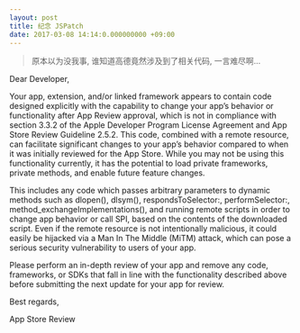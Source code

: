 ```yaml
---
layout: post
title: 纪念 JSPatch
date: 2017-03-08 14:14:0.000000000 +09:00
---
```


> 原本以为没我事, 谁知道高德竟然涉及到了相关代码, 一言难尽啊...

Dear Developer,

Your app, extension, and/or linked framework appears to contain code designed explicitly with the capability to change your app’s behavior or functionality after App Review approval, which is not in compliance with section 3.3.2 of the Apple Developer Program License Agreement and App Store Review Guideline 2.5.2. This code, combined with a remote resource, can facilitate significant changes to your app’s behavior compared to when it was initially reviewed for the App Store. While you may not be using this functionality currently, it has the potential to load private frameworks, private methods, and enable future feature changes. 

This includes any code which passes arbitrary parameters to dynamic methods such as dlopen(), dlsym(), respondsToSelector:, performSelector:, method_exchangeImplementations(), and running remote scripts in order to change app behavior or call SPI, based on the contents of the downloaded script. Even if the remote resource is not intentionally malicious, it could easily be hijacked via a Man In The Middle (MiTM) attack, which can pose a serious security vulnerability to users of your app.

Please perform an in-depth review of your app and remove any code, frameworks, or SDKs that fall in line with the functionality described above before submitting the next update for your app for review.

Best regards,

App Store Review

